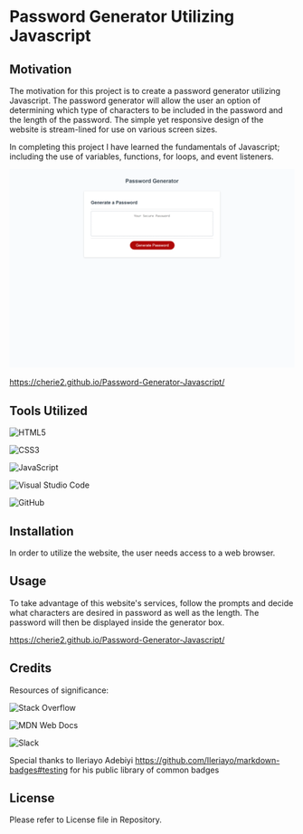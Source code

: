 # Password Generator Utilizing Javascript

## Motivation

The motivation for this project is to create a password generator utilizing Javascript. The password generator will allow the user an option of determining which type of characters to be included in the password and the length of the password. The simple yet responsive design of the website is stream-lined for use on various screen sizes. 

In completing this project I have learned the fundamentals of Javascript; including the use of variables, functions, for loops, and event listeners. 


![Password Generator Website](./assets/images/cherie2.github.io_Password-Generator-Javascript_.png)

https://cherie2.github.io/Password-Generator-Javascript/

## Tools Utilized

![HTML5](https://img.shields.io/badge/html5-%23E34F26.svg?style=for-the-badge&logo=html5&logoColor=white)

![CSS3](https://img.shields.io/badge/css3-%231572B6.svg?style=for-the-badge&logo=css3&logoColor=white)

![JavaScript](https://img.shields.io/badge/javascript-%23323330.svg?style=for-the-badge&logo=javascript&logoColor=%23F7DF1E)

![Visual Studio Code](https://img.shields.io/badge/Visual%20Studio%20Code-0078d7.svg?style=for-the-badge&logo=visual-studio-code&logoColor=white)

![GitHub](https://img.shields.io/badge/github-%23121011.svg?style=for-the-badge&logo=github&logoColor=white)


## Installation

In order to utilize the website, the user needs access to a web browser. 

## Usage

To take advantage of this website's services, follow the prompts and decide what characters are desired in password as well as the length. The password will then be displayed inside the generator box. 

https://cherie2.github.io/Password-Generator-Javascript/

## Credits

Resources of significance:

![Stack Overflow](https://img.shields.io/badge/-Stackoverflow-FE7A16?style=for-the-badge&logo=stack-overflow&logoColor=white)

![MDN Web Docs](https://img.shields.io/badge/MDN_Web_Docs-black?style=for-the-badge&logo=mdnwebdocs&logoColor=white)

![Slack](https://img.shields.io/badge/Slack-4A154B?style=for-the-badge&logo=slack&logoColor=white)

Special thanks to Ileriayo Adebiyi https://github.com/Ileriayo/markdown-badges#testing for his public library of common badges

## License

Please refer to License file in Repository.

